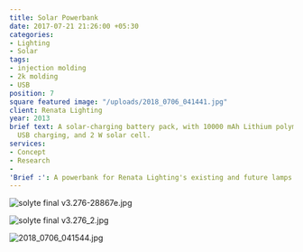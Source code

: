 ```yaml
---
title: Solar Powerbank
date: 2017-07-21 21:26:00 +05:30
categories:
- Lighting
- Solar
tags:
- injection molding
- 2k molding
- USB
position: 7
square featured image: "/uploads/2018_0706_041441.jpg"
client: Renata Lighting
year: 2013
brief text: A solar-charging battery pack, with 10000 mAh Lithium polymer battery,
  USB charging, and 2 W solar cell.
services:
- Concept
- Research
- 
'Brief :': A powerbank for Renata Lighting's existing and future lamps
---
```


![solyte final v3.276-28867e.jpg](/uploads/solyte%20final%20v3.276-28867e.jpg)

![solyte final v3.276_2.jpg](/uploads/solyte%20final%20v3.276_2.jpg)

![2018_0706_041544.jpg](/uploads/2018_0706_041544.jpg)